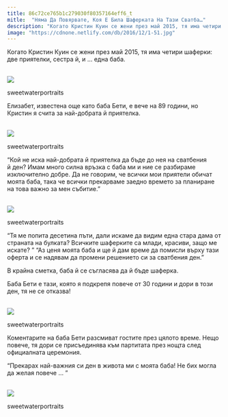 ```yaml
---
title: 86c72ce765b1c279030f80357164eff6_t
mitle:  "Няма Да Повярвате, Коя Е Била Шаферката На Тази Сватба…"
description: "Когато Кристин Куин се жени през май 2015, тя има четири шаферки: две приятелки, сестра й, и ... една баба.   Елизабет, известена още като баба Бети, е вече на 89 години, но К�"
image: "https://cdnone.netlify.com/db/2016/12/1-51.jpg"
---
```


  <p>Когато Кристин Куин се жени през май 2015, тя има четири шаферки: две приятелки, сестра й, и … една баба.</p>       <br/><img src="https://cdnone.netlify.com/db/2016/12/1-51.jpg"/><br/><p>sweetwaterportraits</p>  <p>Елизабет, известена още като баба Бети, е вече на 89 години, но Кристин я счита за най-добрата й приятелка.</p>  <br/><img src="https://cdnone.netlify.com/db/2016/12/2-28.jpg"/><br/><p>sweetwaterportraits</p>      <p>“Кой не иска най-добрата й приятелка да бъде до нея на сватбения й ден? Имам много силна връзка с баба ми и ние се разбираме изключително добре. Да не говорим, че всички мои приятели обичат моята баба, така че всички прекарваме заедно времето за планиране на това важно за мен събитие.”</p>   <br/><img src="https://cdnone.netlify.com/db/2016/12/3-49.jpg"/><br/><p>sweetwaterportraits</p> <p>“Тя ме попита десетина пъти, дали искаме да видим една стара дама от страната на булката? Всичките шаферките са млади, красиви, защо ме искате? ” “Аз ценя моята баба и ще й дам време да помисли върху тази оферта и се надявам да промени решението си за сватбения ден.”</p> <p>В крайна сметка, баба й се съгласява да й бъде шаферка.</p>       <p>Баба Бети е тази, която я подкрепя повече от 30 години и дори в този ден, тя не се отказва!</p>  <br/><img src="https://cdnone.netlify.com/db/2016/12/4-51.jpg"/><br/><p>sweetwaterportraits</p> <p>Коментарите на баба Бети разсмиват гостите през цялото време. Нещо повече, тя дори се присъединява към партитата през нощта след официалната церемония.</p> <p>“Прекарах най-важния си ден в живота ми с моята баба! Не бих могла да желая повече … ”</p>   <br/><img src="https://cdnone.netlify.com/db/2016/12/5-49.jpg"/><br/><p>sweetwaterportraits</p>       